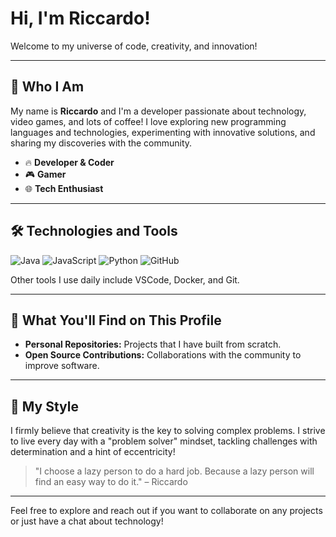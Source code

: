 # Hi, I'm Riccardo!

Welcome to my universe of code, creativity, and innovation!

---

## 🚀 Who I Am

My name is **Riccardo** and I'm a developer passionate about technology, video games, and lots of coffee! I love exploring new programming languages and technologies, experimenting with innovative solutions, and sharing my discoveries with the community.

- 🔥 **Developer & Coder**
- 🎮 **Gamer**
- 🌐 **Tech Enthusiast**

---

## 🛠️ Technologies and Tools

![Java](https://img.shields.io/badge/Java-ED8B00?style=flat-square&logo=java&logoColor=white)
![JavaScript](https://img.shields.io/badge/JavaScript-F7DF1E?style=flat-square&logo=javascript&logoColor=black)
![Python](https://img.shields.io/badge/Python-3776AB?style=flat-square&logo=python&logoColor=white)
![GitHub](https://img.shields.io/badge/GitHub-181717?style=flat-square&logo=github&logoColor=white)

Other tools I use daily include VSCode, Docker, and Git.

---

## 🎉 What You'll Find on This Profile

- **Personal Repositories:** Projects that I have built from scratch.
- **Open Source Contributions:** Collaborations with the community to improve software.

---

## 🌈 My Style

I firmly believe that creativity is the key to solving complex problems. I strive to live every day with a "problem solver" mindset, tackling challenges with determination and a hint of eccentricity!

> "I choose a lazy person to do a hard job. Because a lazy person will find an easy way to do it." – Riccardo

---

Feel free to explore and reach out if you want to collaborate on any projects or just have a chat about technology!
